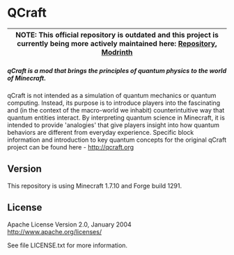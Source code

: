 # QCraft

| **NOTE**: This official repository is outdated and this project is currently being more actively maintained here: [Repository](https://github.com/acikek/qcraft), [Modrinth](https://modrinth.com/mod/qcraft) |
| --- |

##### qCraft is a mod that brings the principles of quantum physics to the world of Minecraft.

qCraft is not intended as a simulation of quantum mechanics or quantum computing. Instead, its purpose is to introduce players into the fascinating and (in the context of the macro-world we inhabit) counterintuitive way that quantum entities interact. By interpreting quantum science in Minecraft, it is intended to provide 'analogies' that give players insight into how quantum behaviors are different from everyday experience. Specific block information and introduction to key quantum concepts for the original qCraft project can be found here - http://qcraft.org

## Version

This repository is using Minecraft 1.7.10 and Forge build 1291.

## License

Apache License
Version 2.0, January 2004
http://www.apache.org/licenses/

See file LICENSE.txt for more information.
